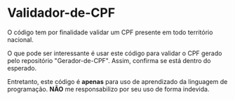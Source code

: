 # Validador-de-CPF

O código tem por finalidade validar um CPF presente em todo território nacional.

O que pode ser interessante é usar este código para validar o CPF gerado pelo repositório "Gerador-de-CPF". Assim, confirma se está dentro do esperado.

Entretanto, este código é **apenas** para uso de aprendizado da linguagem de programação. **NÃO** me responsabilizo por seu uso de forma indevida.
